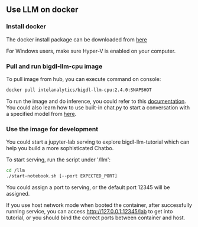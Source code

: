 ## Use LLM on docker

### Install docker

The docker install package can be downloaded from [here](https://www.docker.com/get-started/)

For Windows users, make sure Hyper-V is enabled on your computer.

### Pull and run bigdl-llm-cpu image

To pull image from hub, you can execute command on console:
```bash
docker pull intelanalytics/bigdl-llm-cpu:2.4.0:SNAPSHOT
```

To run the image and do inference, you could refer to this [documentation](https://github.com/intel-analytics/BigDL/tree/main/docker/llm/inference/cpu/docker#use-the-image-for-doing-cpu-inference). You could also learn how to use built-in chat.py to start a conversation with a specified model from [here](https://github.com/intel-analytics/BigDL/tree/main/docker/llm/inference/cpu/docker#use-chatpy).

### Use the image for development

You could start a jupyter-lab serving to explore bigdl-llm-tutorial which can help you build a more sophisticated Chatbo.

To start serving,  run the script under '/llm':
```bash
cd /llm
./start-notebook.sh [--port EXPECTED_PORT]
```
You could assign a port to serving, or the default port 12345 will be assigned.

If you use host network mode when booted the container, after successfully running service, you can access http://127.0.0.1:12345/lab to get into tutorial, or you should bind the correct ports between container and host. 